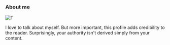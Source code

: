 ### About me

![T](https://via.placeholder.com/150)

I love to talk about myself. But more important, this profile adds credibility to the reader. Surprisingly, your authority isn't derived simply from your content.


